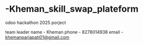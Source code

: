 # -Kheman_skill_swap_plateform
odoo hackathon 2025 porject


team leader
name - Kheman
phone - 8278014938
email - khemanparjapati01@gmail.com
